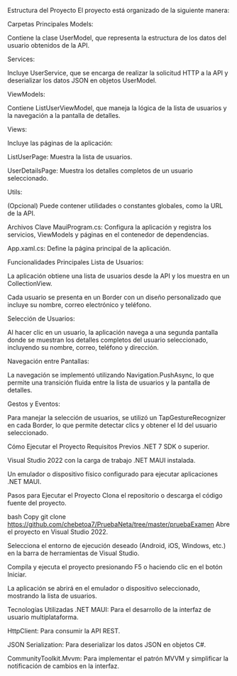 Estructura del Proyecto
El proyecto está organizado de la siguiente manera:

Carpetas Principales
Models:

Contiene la clase UserModel, que representa la estructura de los datos del usuario obtenidos de la API.

Services:

Incluye UserService, que se encarga de realizar la solicitud HTTP a la API y deserializar los datos JSON en objetos UserModel.

ViewModels:

Contiene ListUserViewModel, que maneja la lógica de la lista de usuarios y la navegación a la pantalla de detalles.

Views:

Incluye las páginas de la aplicación:

ListUserPage: Muestra la lista de usuarios.

UserDetailsPage: Muestra los detalles completos de un usuario seleccionado.

Utils:

(Opcional) Puede contener utilidades o constantes globales, como la URL de la API.

Archivos Clave
MauiProgram.cs: Configura la aplicación y registra los servicios, ViewModels y páginas en el contenedor de dependencias.

App.xaml.cs: Define la página principal de la aplicación.

Funcionalidades Principales
Lista de Usuarios:

La aplicación obtiene una lista de usuarios desde la API y los muestra en un CollectionView.

Cada usuario se presenta en un Border con un diseño personalizado que incluye su nombre, correo electrónico y teléfono.

Selección de Usuarios:

Al hacer clic en un usuario, la aplicación navega a una segunda pantalla donde se muestran los detalles completos del usuario seleccionado, incluyendo su nombre, correo, teléfono y dirección.

Navegación entre Pantallas:

La navegación se implementó utilizando Navigation.PushAsync, lo que permite una transición fluida entre la lista de usuarios y la pantalla de detalles.

Gestos y Eventos:

Para manejar la selección de usuarios, se utilizó un TapGestureRecognizer en cada Border, lo que permite detectar clics y obtener el Id del usuario seleccionado.

Cómo Ejecutar el Proyecto
Requisitos Previos
.NET 7 SDK o superior.

Visual Studio 2022 con la carga de trabajo .NET MAUI instalada.

Un emulador o dispositivo físico configurado para ejecutar aplicaciones .NET MAUI.

Pasos para Ejecutar el Proyecto
Clona el repositorio o descarga el código fuente del proyecto.

bash
Copy
git clone https://github.com/chebetoa7/PruebaNeta/tree/master/pruebaExamen
Abre el proyecto en Visual Studio 2022.

Selecciona el entorno de ejecución deseado (Android, iOS, Windows, etc.) en la barra de herramientas de Visual Studio.

Compila y ejecuta el proyecto presionando F5 o haciendo clic en el botón Iniciar.

La aplicación se abrirá en el emulador o dispositivo seleccionado, mostrando la lista de usuarios.

Tecnologías Utilizadas
.NET MAUI: Para el desarrollo de la interfaz de usuario multiplataforma.

HttpClient: Para consumir la API REST.

JSON Serialization: Para deserializar los datos JSON en objetos C#.

CommunityToolkit.Mvvm: Para implementar el patrón MVVM y simplificar la notificación de cambios en la interfaz.
